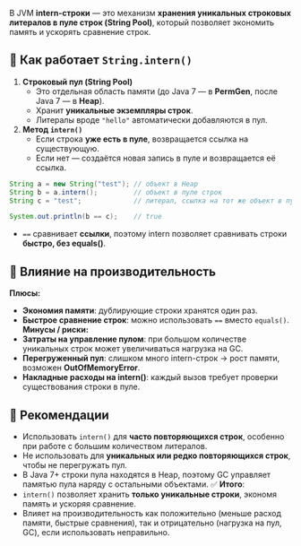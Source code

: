 В JVM **intern-строки** — это механизм **хранения уникальных строковых литералов в пуле строк (String Pool)**, который позволяет экономить память и ускорять сравнение строк.
## 🔹 Как работает `String.intern()`
1. **Строковый пул (String Pool)**
    - Это отдельная область памяти (до Java 7 — в **PermGen**, после Java 7 — в **Heap**).
    - Хранит **уникальные экземпляры строк**.
    - Литералы вроде `"hello"` автоматически добавляются в пул.
2. **Метод `intern()`**
    - Если строка **уже есть в пуле**, возвращается ссылка на существующую.
    - Если нет — создаётся новая запись в пуле и возвращается её ссылка.
```java
String a = new String("test"); // объект в Heap
String b = a.intern();         // объект в пуле строк
String c = "test";             // литерал, ссылка на тот же объект в пуле

System.out.println(b == c);    // true
```
- `==` сравнивает **ссылки**, поэтому intern позволяет сравнивать строки **быстро, без equals()**.
## 🔹 Влияние на производительность
**Плюсы:**
- **Экономия памяти**: дублирующие строки хранятся один раз.
- **Быстрое сравнение строк**: можно использовать `==` вместо `equals()`.
**Минусы / риски:**
- **Затраты на управление пулом**: при большом количестве уникальных строк может увеличиваться нагрузка на GC.
- **Перегруженный пул**: слишком много intern-строк → рост памяти, возможен **OutOfMemoryError**.
- **Накладные расходы на intern()**: каждый вызов требует проверки существования строки в пуле.
## 🔹 Рекомендации
- Использовать `intern()` для **часто повторяющихся строк**, особенно при работе с большим количеством литералов.
- Не использовать для **уникальных или редко повторяющихся строк**, чтобы не перегружать пул.
- В Java 7+ строки пула находятся в Heap, поэтому GC управляет памятью пула наряду с остальными объектами.
✅ **Итого**:
- `intern()` позволяет хранить **только уникальные строки**, экономя память и ускоряя сравнение.
- Влияет на производительность как положительно (меньше расход памяти, быстрые сравнения), так и отрицательно (нагрузка на пул, GC), если использовать неправильно.